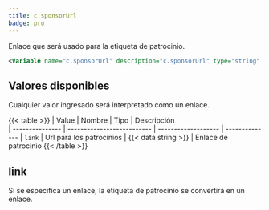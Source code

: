 ```yaml
---
title: c.sponsorUrl
badge: pro
---
```


Enlace que será usado para la etiqueta de patrocinio.

```xml
<Variable name="c.sponsorUrl" description="c.sponsorUrl" type="string" value=""/>
```

## Valores disponibles

Cualquier valor ingresado será interpretado como un enlace.

{{< table >}}
| Value           | Nombre                     | Tipo                | Descripción   
| --------------- | -------------------------- | ------------------- | --------------
| `link`          | Url para los patrocinios   | {{< data string >}} | Enlace de patrocinio
{{< /table >}}

## link

Si se especifica un enlace, la etiqueta de patrocinio se convertirá en un enlace.


